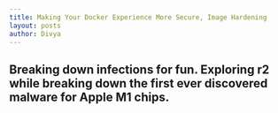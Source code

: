 ```yaml
---
title: Making Your Docker Experience More Secure, Image Hardening
layout: posts
author: Divya
---
```


## Breaking down infections for fun. Exploring r2 while breaking down the first ever discovered malware for Apple M1 chips.

